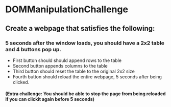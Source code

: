 # DOMManipulationChallenge

## Create a webpage that satisfies the following: 

 

### 5 seconds after the window loads, you should have a 2x2 table and 4 buttons pop up.
* First button should should append rows to the table
* Second button appends columns to the table
* Third button should reset the table to the original 2x2 size
* Fourth button should reload the entire webpage, 5 seconds after being clicked.

 

#### (Extra challenge: You should be able to stop the page from being reloaded if you can clickit again before 5 seconds) 
